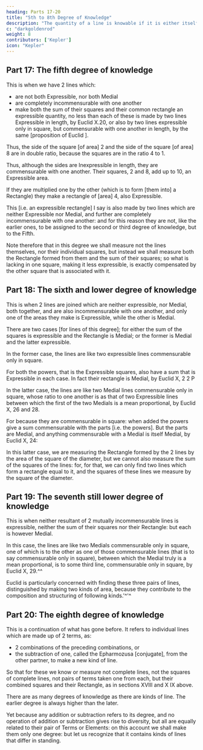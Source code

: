 ```yaml
---
heading: Parts 17-20
title: "5th to 8th Degree of Knowledge"
description: "The quantity of a line is knowable if it is either itself immediately measurable"
c: "darkgoldenrod"
weight: 8
contributors: ['Kepler']
icon: "Kepler"
---
```




## Part 17: The fifth degree of knowledge

This is when we have 2 lines which:
- are not both Expressible, nor both Medial
- are completely incommensurable with one another
- make both the sum of their squares and their common rectangle an expressible quantity, no less than each of these is made by two lines Expressible in length, by Euclid X.20, or also by two lines expressible only in square, but commensurable with one another in length, by the same [proposition of Euclid ].

Thus, the side of the square [of area] 2 and the side of the square [of area] 8 are in double ratio, because the squares are in the ratio 4 to 1. 

Thus, although the sides are Inexpressible in length, they are commensurable with one another. Their squares, 2
and 8, add up to 10, an Expressible area. 

If they are multiplied one by the other (which is to form [them into] a Rectangle) they make a rectangle of [area] 4, also Expressible. 

This [i.e. an expressible rectangle] I say is also made by two lines which are neither Expressible nor Medial, and further are completely incommensurable with one another: and for this reason they are not, like the earlier ones, to be assigned to the second or third degree of knowledge, but to the Fifth.

Note therefore that in this degree we shall measure not the lines themselves, nor their individual squares, but instead we shall measure both the Rectangle formed from them and the sum of their squares; so what is lacking in one square, making it less expressible, is exactly compensated by the other square that is associated with it.


## Part 18: The sixth and lower degree of knowledge 

This is when 2 lines are joined which are neither expressible, nor Medial, both together, and are also
incommensurable with one another, and only one of the areas they
make is Expressible, while the other is Medial. 

There are two cases [for lines of this degree]; for either the sum of the squares is expressible and the Rectangle is Medial; or the former is Medial and the latter expressible.

In the former case, the lines are like two expressible lines commensurable
only in square.

For both the powers, that is the Expressible squares, also have a sum that is Expressible in each case. In fact their rectangle is Medial, by Euclid X, 2 2 P

In the latter case, the lines are like two Medial lines commensurable only in square, whose ratio to one another is as that of two Expressible lines between which the first of the two Medials is a mean proportional, by Euclid X, 26 and 28.

For because they are commensurable in square: when added the powers give a sum commensurable with the parts [i.e. the powers]. But the parts are Medial, and anything commensurable with a Medial is itself Medial, by Euclid
X, 24:

In this latter case, we are measuring the Rectangle formed by the 2 lines by the area of the square of the diameter, but we cannot also measure the sum of the squares of the lines: for, for that, we can only find two lines which form a rectangle equal to it, and the squares of these lines we measure by the square of the diameter.


## Part 19: The seventh still lower degree of knowledge

This  is when neither resultant of 2 mutually incommensurable lines is expressible, neither the sum of their squares nor their Rectangle: but each is however Medial. 

In this case, the lines are like two Medials commensurable only in square, one of which is to the other as one of those commensurable lines (that is to say commensurable only in square), between which the Medial truly is a mean proportional, is to some third line, commensurable only in square, by Euclid X, 29.^^ 

Euclid is particularly concerned with finding these three pairs of lines, distinguished by making two kinds of area, because they contribute to the composition and structuring of following kinds.'^'^


## Part 20: The eighth degree of knowledge

This is a continuation of what has gone before. It refers to individual lines which are made up of 2 terms, as:
- 2 combinations of the preceding combinations, or 
- the subtraction of one, called the Epharmozusa [conjugate], from the other partner, to make a new kind of line. 

So that for these we know or measure not complete lines, not the squares of complete lines, not pairs of terms taken one from each, but their combined squares and their Rectangle, as in sections XVIII and X IX above.

There are as many degrees of knowledge as there are kinds of line. The earlier degree is always higher than the later. 

Yet because any addition or subtraction refers to its degree, and no operation of addition or subtraction gives rise to diversity, but all are equally related to their pair of Terms or Elements: on this account we shall make them only one degree: but let us recognize that it contains kinds of lines that differ in standing.
